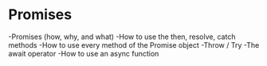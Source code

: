 # Promises

-Promises (how, why, and what)
-How to use the then, resolve, catch methods
-How to use every method of the Promise object
-Throw / Try
-The await operator
-How to use an async function
